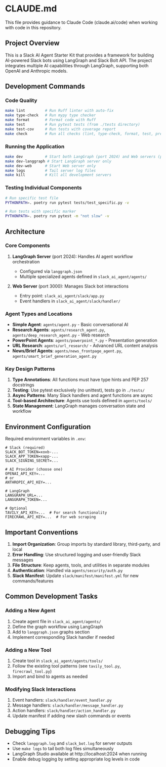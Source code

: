 # CLAUDE.md

This file provides guidance to Claude Code (claude.ai/code) when working with code in this repository.

## Project Overview

This is a Slack AI Agent Starter Kit that provides a framework for building AI-powered Slack bots using LangGraph and Slack Bolt API. The project integrates multiple AI capabilities through LangGraph, supporting both OpenAI and Anthropic models.

## Development Commands

### Code Quality
```bash
make lint         # Run Ruff linter with auto-fix
make type-check   # Run mypy type checker
make format       # Format code with Ruff
make test         # Run pytest tests (from ./tests directory)
make test-cov     # Run tests with coverage report
make check        # Run all checks (lint, type-check, format, test, pre-commit)
```

### Running the Application
```bash
make dev          # Start both LangGraph (port 2024) and Web servers (port 3000)
make dev-langgraph # Start LangGraph server only
make dev-web      # Start Web server only
make logs         # Tail server log files
make kill         # Kill all development servers
```

### Testing Individual Components
```bash
# Run specific test file
PYTHONPATH=. poetry run pytest tests/test_specific.py -v

# Run tests with specific marker
PYTHONPATH=. poetry run pytest -m "not slow" -v
```

## Architecture

### Core Components

1. **LangGraph Server** (port 2024): Handles AI agent workflow orchestration
   - Configured via `langgraph.json`
   - Multiple specialized agents defined in `slack_ai_agent/agents/`

2. **Web Server** (port 3000): Manages Slack bot interactions
   - Entry point: `slack_ai_agent/slack/app.py`
   - Event handlers in `slack_ai_agent/slack/handler/`

### Agent Types and Locations
- **Simple Agent**: `agents/agent.py` - Basic conversational AI
- **Research Agents**: `agents/research_agent.py`, `agents/deep_research_agent.py` - Web research
- **PowerPoint Agents**: `agents/powerpoint_*.py` - Presentation generation
- **URL Research**: `agents/url_research/` - Advanced URL content analysis
- **News/Brief Agents**: `agents/news_frontpage_agent.py`, `agents/smart_brief_generation_agent.py`

### Key Design Patterns

1. **Type Annotations**: All functions must have type hints and PEP 257 docstrings
2. **Testing**: Use pytest exclusively (no unittest), tests go in `./tests/`
3. **Async Patterns**: Many Slack handlers and agent functions are async
4. **Tool-based Architecture**: Agents use tools defined in `agents/tools/`
5. **State Management**: LangGraph manages conversation state and workflow

## Environment Configuration

Required environment variables in `.env`:
```env
# Slack (required)
SLACK_BOT_TOKEN=xoxb-...
SLACK_APP_TOKEN=xapp-...
SLACK_SIGNING_SECRET=...

# AI Provider (choose one)
OPENAI_API_KEY=...
# or
ANTHROPIC_API_KEY=...

# LangGraph
LANGGRAPH_URL=...
LANGGRAPH_TOKEN=...

# Optional
TAVILY_API_KEY=...  # For search functionality
FIRECRAWL_API_KEY=...  # For web scraping
```

## Important Conventions

1. **Import Organization**: Group imports by standard library, third-party, and local
2. **Error Handling**: Use structured logging and user-friendly Slack messages
3. **File Structure**: Keep agents, tools, and utilities in separate modules
4. **Authentication**: Handled via `agents/security/auth.py`
5. **Slack Manifest**: Update `slack/manifest/manifest.yml` for new commands/features

## Common Development Tasks

### Adding a New Agent
1. Create agent file in `slack_ai_agent/agents/`
2. Define the graph workflow using LangGraph
3. Add to `langgraph.json` graphs section
4. Implement corresponding Slack handler if needed

### Adding a New Tool
1. Create tool in `slack_ai_agent/agents/tools/`
2. Follow the existing tool patterns (see `tavily_tool.py`, `firecrawl_tool.py`)
3. Import and bind to agents as needed

### Modifying Slack Interactions
1. Event handlers: `slack/handler/event_handler.py`
2. Message handlers: `slack/handler/message_handler.py`
3. Action handlers: `slack/handler/action_handler.py`
4. Update manifest if adding new slash commands or events

## Debugging Tips

- Check `langgraph.log` and `slack_bot.log` for server outputs
- Use `make logs` to tail both log files simultaneously
- LangGraph Studio available at http://localhost:2024 when running
- Enable debug logging by setting appropriate log levels in code
